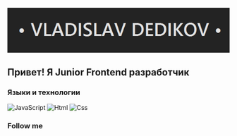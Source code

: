 ![Header](https://github.com/crew-dev/crew-dev/blob/main/assets/line.png)

## Привет! Я Junior Frontend разработчик

### Языки и технологии
![JavaScript](https://img.shields.io/badge/-JavaScript-232323?style=for-the-badge&logo=JavaScript)
![Html](https://img.shields.io/badge/-Css-E44D26?style=for-the-badge&logo=Css)
![Css](https://img.shields.io/badge/-Css-0378BD?style=for-the-badge&logo=Css)

### Follow me